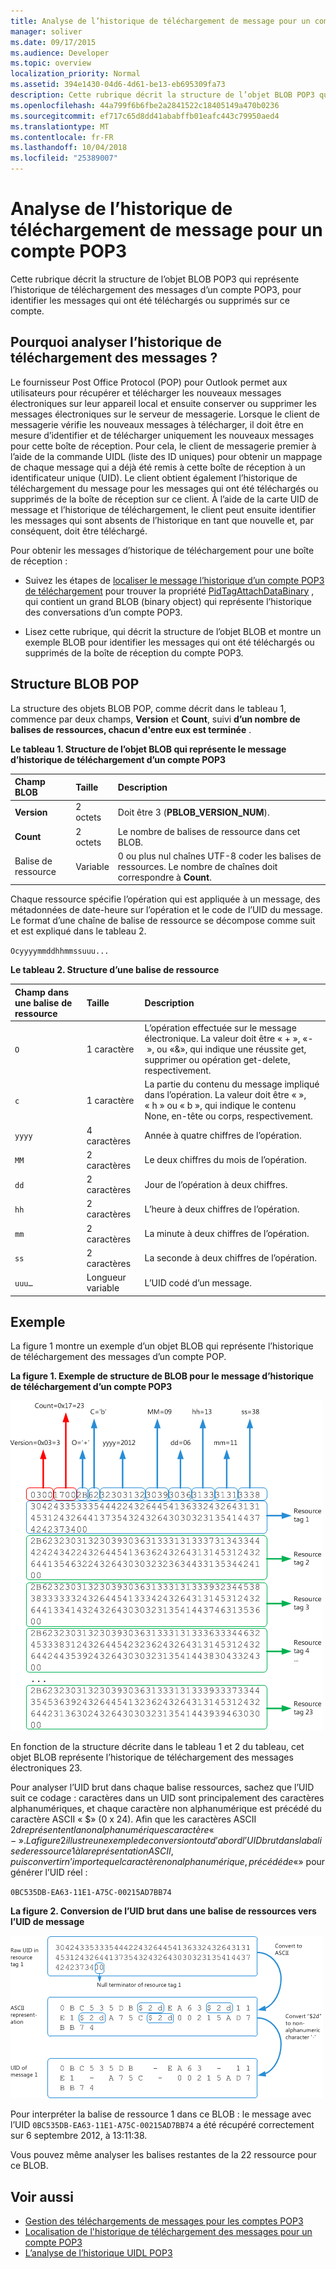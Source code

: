 ```yaml
---
title: Analyse de l’historique de téléchargement de message pour un compte POP3
manager: soliver
ms.date: 09/17/2015
ms.audience: Developer
ms.topic: overview
localization_priority: Normal
ms.assetid: 394e1430-04d6-4d61-be13-eb695309fa73
description: Cette rubrique décrit la structure de l’objet BLOB POP3 qui représente l’historique de téléchargement des messages d’un compte POP3, pour identifier les messages qui ont été téléchargés ou supprimés sur ce compte.
ms.openlocfilehash: 44a799f6b6fbe2a2841522c18405149a470b0236
ms.sourcegitcommit: ef717c65d8dd41ababffb01eafc443c79950aed4
ms.translationtype: MT
ms.contentlocale: fr-FR
ms.lasthandoff: 10/04/2018
ms.locfileid: "25389007"
---
```

# <a name="parsing-the-message-download-history-for-a-pop3-account"></a>Analyse de l’historique de téléchargement de message pour un compte POP3

Cette rubrique décrit la structure de l’objet BLOB POP3 qui représente l’historique de téléchargement des messages d’un compte POP3, pour identifier les messages qui ont été téléchargés ou supprimés sur ce compte.

<a name="OL15Con_AuxRef_ParsingMsgsHistory_WhyParseHistory"> </a>

## <a name="why-parse-the-message-download-history"></a>Pourquoi analyser l’historique de téléchargement des messages ?

Le fournisseur Post Office Protocol (POP) pour Outlook permet aux utilisateurs pour récupérer et télécharger les nouveaux messages électroniques sur leur appareil local et ensuite conserver ou supprimer les messages électroniques sur le serveur de messagerie. Lorsque le client de messagerie vérifie les nouveaux messages à télécharger, il doit être en mesure d’identifier et de télécharger uniquement les nouveaux messages pour cette boîte de réception. Pour cela, le client de messagerie premier à l’aide de la commande UIDL (liste des ID uniques) pour obtenir un mappage de chaque message qui a déjà été remis à cette boîte de réception à un identificateur unique (UID). Le client obtient également l’historique de téléchargement du message pour les messages qui ont été téléchargés ou supprimés de la boîte de réception sur ce client. À l’aide de la carte UID de message et l’historique de téléchargement, le client peut ensuite identifier les messages qui sont absents de l’historique en tant que nouvelle et, par conséquent, doit être téléchargé.
  
Pour obtenir les messages d’historique de téléchargement pour une boîte de réception :
  
- Suivez les étapes de [localiser le message l’historique d’un compte POP3 de téléchargement](locating-the-message-download-history-for-a-pop3-account.md) pour trouver la propriété [PidTagAttachDataBinary](https://msdn.microsoft.com/library/3b0a8b28-863e-4b96-a4c0-fdb8f40555b9%28Office.15%29.aspx) , qui contient un grand BLOB (binary object) qui représente l’historique des conversations d’un compte POP3. 
    
- Lisez cette rubrique, qui décrit la structure de l’objet BLOB et montre un exemple BLOB pour identifier les messages qui ont été téléchargés ou supprimés de la boîte de réception du compte POP3.

<a name="OL15Con_AuxRef_ParsingMsgsHistory_BLOBStructure"> </a>

## <a name="pop-blob-structure"></a>Structure BLOB POP

La structure des objets BLOB POP, comme décrit dans le tableau 1, commence par deux champs, **Version** et **Count**, suivi **d’un nombre de balises de ressources, chacun d'entre eux est terminée** . 
  
**Le tableau 1. Structure de l’objet BLOB qui représente le message d’historique de téléchargement d’un compte POP3**

|**Champ BLOB**|**Taille**|**Description**|
|:-----|:-----|:-----|
|**Version** <br/> |2 octets  <br/> |Doit être 3 (**PBLOB_VERSION_NUM**).  <br/> |
|**Count** <br/> |2 octets  <br/> |Le nombre de balises de ressource dans cet BLOB.  <br/> |
|Balise de ressource  <br/> |Variable  <br/> |0 ou plus nul chaînes UTF-8 coder les balises de ressources. Le nombre de chaînes doit correspondre à **Count**.  <br/> |
   
Chaque ressource spécifie l’opération qui est appliquée à un message, des métadonnées de date-heure sur l’opération et le code de l’UID du message. Le format d’une chaîne de balise de ressource se décompose comme suit et est expliqué dans le tableau 2. 
  
`Ocyyyymmddhhmmssuuu...`
  
**Le tableau 2. Structure d’une balise de ressource**

|**Champ dans une balise de ressource**|**Taille**|**Description**|
|:-----|:-----|:-----|
| `O` <br/> |1 caractère  <br/> |L’opération effectuée sur le message électronique. La valeur doit être « + », «- », ou «&amp;», qui indique une réussite get, supprimer ou opération get-delete, respectivement.  <br/> |
| `c` <br/> |1 caractère  <br/> |La partie du contenu du message impliqué dans l’opération. La valeur doit être « », « h » ou « b », qui indique le contenu None, en-tête ou corps, respectivement.  <br/> |
| `yyyy` <br/> |4 caractères  <br/> |Année à quatre chiffres de l’opération.  <br/> |
| `MM` <br/> |2 caractères  <br/> |Le deux chiffres du mois de l’opération.  <br/> |
| `dd` <br/> |2 caractères  <br/> |Jour de l’opération à deux chiffres.  <br/> |
| `hh` <br/> |2 caractères  <br/> |L’heure à deux chiffres de l’opération.  <br/> |
| `mm` <br/> |2 caractères  <br/> |La minute à deux chiffres de l’opération.  <br/> |
| `ss` <br/> |2 caractères  <br/> |La seconde à deux chiffres de l’opération.  <br/> |
| `uuu…` <br/> |Longueur variable  <br/> |L’UID codé d’un message.  <br/> |

<a name="OL15Con_AuxRef_ParsingMsgsHistory_Example"> </a>

## <a name="example"></a>Exemple

La figure 1 montre un exemple d’un objet BLOB qui représente l’historique de téléchargement des messages d’un compte POP. 
  
**La figure 1. Exemple de structure de BLOB pour le message d’historique de téléchargement d’un compte POP3**

![BLOB de l’historique de téléchargement des messages d’un compte POP3](media/OL15Con_AuxRef_ParsingMsgsHistory_Blob.gif)
  
En fonction de la structure décrite dans le tableau 1 et 2 du tableau, cet objet BLOB représente l’historique de téléchargement des messages électroniques 23.
  
Pour analyser l’UID brut dans chaque balise ressources, sachez que l’UID suit ce codage : caractères dans un UID sont principalement des caractères alphanumériques, et chaque caractère non alphanumérique est précédé du caractère ASCII « $» (0 x 24). Afin que les caractères ASCII $2d représentent la non alphanumériques caractère «- ». La figure 2 illustre un exemple de conversion tout d’abord l’UID brut dans la balise de ressource 1 à la représentation ASCII, puis convertir n’importe quel caractère non alphanumérique, précédé de « $» pour générer l’UID réel :
  
`0BC535DB-EA63-11E1-A75C-00215AD7BB74`
  
**La figure 2. Conversion de l’UID brut dans une balise de ressources vers l’UID de message**

![Conversion d’un UID brut dans BLOB vers l’UID de message actuel](media/OL15Con_AuxRef_ParsingMsgsHistory_BlobRscTag.gif)
  
Pour interpréter la balise de ressource 1 dans ce BLOB : le message avec l’UID `0BC535DB-EA63-11E1-A75C-00215AD7BB74` a été récupéré correctement sur 6 septembre 2012, à 13:11:38. 
  
Vous pouvez même analyser les balises restantes de la 22 ressource pour ce BLOB.
  
## <a name="see-also"></a>Voir aussi
<a name="OL15Con_AuxRef_ParsingMsgsHistory_AdditionalRsc"> </a>

- [Gestion des téléchargements de messages pour les comptes POP3](managing-message-downloads-for-pop3-accounts.md)    
- [Localisation de l'historique de téléchargement des messages pour un compte POP3](locating-the-message-download-history-for-a-pop3-account.md)    
- [L’analyse de l’historique UIDL POP3](https://blogs.msdn.com/b/stephen_griffin/archive/2012/12/04/parsing-the-pop3-uidl-history.aspx)
    

